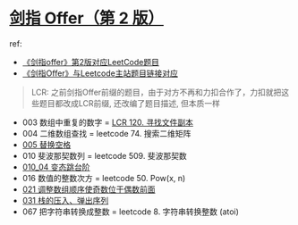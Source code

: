 # [剑指 Offer（第 2 版）](https://github.com/doocs/leetcode/blob/main/lcof/README.md)
ref:
- [《剑指offer》第2版对应LeetCode题目](https://tangshusen.me/LeetCode/CodingInterview.html)
- [《剑指Offer》与Leetcode主站题目链接对应](https://github.com/yanring/jianzhi-Offer-Leetcode)

> LCR: 之前剑指Offer前缀的题目，由于对方不再和力扣合作了，力扣就把这些题目都改成LCR前缀, 还改编了题目描述, 但本质一样

- 003 数组中重复的数字 = [LCR 120. 寻找文件副本](https://leetcode.cn/problems/shu-zu-zhong-zhong-fu-de-shu-zi-lcof/description/)
- 004 二维数组查找 = leetcode 74. 搜索二维矩阵
- [005 替换空格](005_test.go)
- 010 斐波那契数列 = leetcode 509. 斐波那契数
- [010_04 变态跳台阶](010_04_test.go)
- 016 数值的整数次方 = leetcode 50. Pow(x, n)
- [021 调整数组顺序使奇数位于偶数前面](021_test.go)
- [031 栈的压入、弹出序列](031_test.go)
- 067 把字符串转换成整数 = leetcode 8. 字符串转换整数 (atoi)